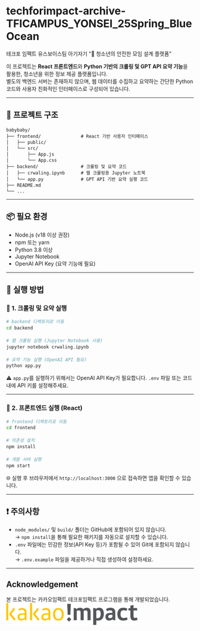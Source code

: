# techforimpact-archive-TFICAMPUS_YONSEI_25Spring_BlueOcean

테크포 임팩트 유스보이스팀 아기자기 "🛟 청소년의 안전한 모임 설계 플랫폼"

이 프로젝트는 **React 프론트엔드**와 **Python 기반의 크롤링 및 GPT API 요약 기능**을 활용한, 청소년을 위한 정보 제공 플랫폼입니다.  
별도의 백엔드 서버는 존재하지 않으며, 웹 데이터를 수집하고 요약하는 간단한 Python 코드와 사용자 친화적인 인터페이스로 구성되어 있습니다.

---

## 📁 프로젝트 구조

```
babybaby/
├── frontend/               # React 기반 사용자 인터페이스
│   ├── public/
│   └── src/
│       ├── App.js
│       └── App.css
├── backend/                # 크롤링 및 요약 코드
│   ├── crwaling.ipynb      # 웹 크롤링용 Jupyter 노트북
│   └── app.py              # GPT API 기반 요약 실행 코드
├── README.md
└── ...
```

---

## 📦 필요 환경

- Node.js (v18 이상 권장)
- npm 또는 yarn
- Python 3.8 이상
- Jupyter Notebook
- OpenAI API Key (요약 기능에 필요)

---

## 🚀 실행 방법

### 🔹 1. 크롤링 및 요약 실행

```bash
# backend 디렉토리로 이동
cd backend

# 웹 크롤링 실행 (Jupyter Notebook 사용)
jupyter notebook crwaling.ipynb

# 요약 기능 실행 (OpenAI API 필요)
python app.py
```

⚠️ `app.py`를 실행하기 위해서는 OpenAI API Key가 필요합니다. `.env` 파일 또는 코드 내에 API 키를 설정해주세요.

---

### 🔹 2. 프론트엔드 실행 (React)

```bash
# frontend 디렉토리로 이동
cd frontend

# 의존성 설치
npm install

# 개발 서버 실행
npm start
```

🌐 실행 후 브라우저에서 `http://localhost:3000` 으로 접속하면 앱을 확인할 수 있습니다.

---

## ❗ 주의사항

- `node_modules/` 및 `build/` 폴더는 GitHub에 포함되어 있지 않습니다.  
  → `npm install`을 통해 필요한 패키지를 자동으로 설치할 수 있습니다.
- `.env` 파일에는 민감한 정보(API Key 등)가 포함될 수 있어 Git에 포함되지 않습니다.  
  → `.env.example` 파일을 제공하거나 직접 생성하여 설정하세요.

---

## Acknowledgement
본 프로젝트는 카카오임팩트 테크포임팩트 프로그램을 통해 개발되었습니다.
![카카오임팩트 로고](./BlueOcean/kakao_impact_logo_color.png)
